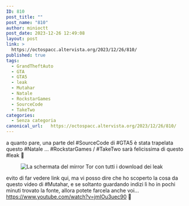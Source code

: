 ```yaml
---
ID: 810
post_title: ""
post_name: "810"
author: minioctt
post_date: 2023-12-26 12:49:08
layout: post
link: >
  https://octospacc.altervista.org/2023/12/26/810/
published: true
tags:
  - GrandTheftAuto
  - GTA
  - GTA5
  - leak
  - Mutahar
  - Natale
  - RockstarGames
  - SourceCode
  - TakeTwo
categories:
  - Senza categoria
canonical_url:   https://octospacc.altervista.org/2023/12/26/810/
---
```

<!-- wp:paragraph -->
<p>a quanto pare, una parte del #SourceCode di #GTA5 è stata trapelata questo #Natale ... #RockstarGames / #TakeTwo sarà felicissima di questo #leak 🤯️</p>
<!-- /wp:paragraph -->

<!-- wp:paragraph -->
<p></p>
<!-- /wp:paragraph -->

<!-- wp:image {"id":811,"sizeSlug":"large","linkDestination":"none"} -->
<figure class="wp-block-image size-large"><img src="{{site.cdnurl}}/assets/uploads/2023/12/image-22-960x539.png" alt="La schermata del mirror Tor con tutti i download dei leak" class="wp-image-811"/></figure>
<!-- /wp:image -->

<!-- wp:paragraph -->
<p></p>
<!-- /wp:paragraph -->

<!-- wp:paragraph -->
<p>evito di far vedere link qui, ma vi posso dire che ho scoperto la cosa da questo video di #Mutahar, e se soltanto guardando indizi lì ho in pochi minuti trovato la fonte, allora potete farcela anche voi... <a href="https://www.youtube.com/watch?v=jmIOu3uec90">https://www.youtube.com/watch?v=jmIOu3uec90</a> 🤗️</p>
<!-- /wp:paragraph -->